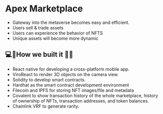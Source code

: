 # Apex Marketplace

- Gateway into the metaverse becomes easy and efficient.
- Users sell & trade assets 
- Users can experience the behavior of NFTS 
- Unique assets will become more dynamic


## 💻🧰How we built it 🔧🔨
 - React native for developing a cross-platform mobile app.
-  ViroReact to render 3D objects on the camera view.
- Solidity to develop smart contracts.
- Hardhat as the smart contract development environment 
- Filecoin and IPFS for storing NFT images/file and metadata
- Covalent to show transaction history of the whole marketplace, history of ownership of NFTs, transaction addresses, and token balances. 
- Chainlink VRF to generate rarity. 